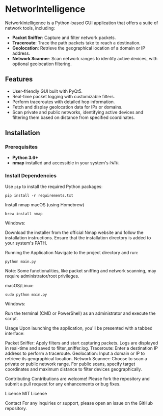 # NetworIntelligence

NetworkIntelligence is a Python-based GUI application that offers a suite of network tools, including:

- **Packet Sniffer**: Capture and filter network packets.
- **Traceroute**: Trace the path packets take to reach a destination.
- **Geolocation**: Retrieve the geographical location of a domain or IP address.
- **Network Scanner**: Scan network ranges to identify active devices, with optional geolocation filtering.

## **Features**

- User-friendly GUI built with PyQt5.
- Real-time packet logging with customizable filters.
- Perform traceroutes with detailed hop information.
- Fetch and display geolocation data for IPs or domains.
- Scan private and public networks, identifying active devices and filtering them based on distance from specified coordinates.

## **Installation**

### **Prerequisites**

- **Python 3.6+**
- **nmap** installed and accessible in your system's `PATH`.

### **Install Dependencies**

Use `pip` to install the required Python packages:

```
pip install -r requirements.txt
```
Install nmap
macOS (using Homebrew)
```
brew install nmap
```
Windows:

Download the installer from the official Nmap website and follow the installation instructions. Ensure that the installation directory is added to your system's PATH.

Running the Application
Navigate to the project directory and run:

```
python main.py
```
Note: Some functionalities, like packet sniffing and network scanning, may require administrator/root privileges.

macOS/Linux:

```
sudo python main.py
```
Windows:

Run the terminal (CMD or PowerShell) as an administrator and execute the script.

Usage
Upon launching the application, you'll be presented with a tabbed interface:

Packet Sniffer: Apply filters and start capturing packets. Logs are displayed in real-time and saved to filter_sniffer.log.
Traceroute: Enter a destination IP address to perform a traceroute.
Geolocation: Input a domain or IP to retrieve its geographical location.
Network Scanner: Choose to scan a private or public network range. For public scans, specify target coordinates and maximum distance to filter devices geographically.

Contributing
Contributions are welcome! Please fork the repository and submit a pull request for any enhancements or bug fixes.

License
MIT License

Contact
For any inquiries or support, please open an issue on the GitHub repository.
